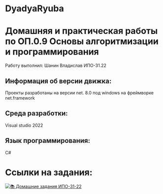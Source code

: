 # DyadyaRyuba

# Домашняя и практическая работы по ОП.0.9 Основы алгоритмизации и программирования

Работу выполнил: Шанин Владислав ИПО-31.22

## Информация об версии движка:
Проекты разработаны на версии net. 8.0 под windows на фреймворке net.framework

## Среда разработки:
Visual studio 2022

## Язык программирования:
C#

# Ссылки на задания:

[![📚 Домашние задания ИПО-31-22](https://img.shields.io/badge/📚_Домашние_задания-4285F4?style=for-the-badge&logo=github&logoColor=white)](https://github.com/wienwe/DyadyaRyuba/blob/main/HomeworkForRyubakov/README.md)
